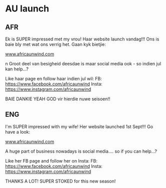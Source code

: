 # AU launch

## AFR

Ek is SUPER impressed met my vrou!
Haar website launch vandag!!!
Ons is baie bly met wat ons verrig het.
Gaan kyk bietjie: 

www.africaunwind.com

n Groot deel van besigheid deesdae is maar
social media ook - so indien jul kan
help...?

Like haar page en follow haar indien jul wil:
FB: https://www.facebook.com/africaunwind
Insta: https://www.instagram.com/africaunwind

BAIE DANKIE
YEAH GOD vir hierdie nuwe seisoen!!



## ENG

I'm SUPER impressed with my wife!
Her website launched 1st Sept!!!
Go have a look:

www.africaunwind.com

A huge part of business nowadays
is social media.... so if you can help...?

Like her FB page and follow her on Insta:
FB: https://www.facebook.com/africaunwind
Insta: https://www.instagram.com/africaunwind

THANKS A LOT!
SUPER STOKED for this new season!